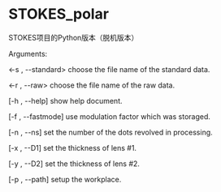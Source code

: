 # STOKES_polar
STOKES项目的Python版本（脱机版本）

Arguments:

<-s , --standard>
choose the file name of the standard data.

<-r , --raw>
choose the file name of the raw data.

[-h , --help]
show help document.

[-f , --fastmode]
use modulation factor which was storaged.

[-n , --ns]
set the number of the dots revolved in processing.

[-x , --D1]
set the thickness of lens #1.

[-y , --D2]
set the thickness of lens #2.

[-p , --path]
setup the workplace.

